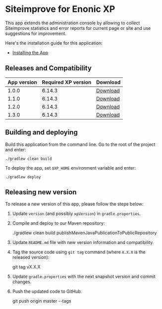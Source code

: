 # Siteimprove for Enonic XP

This app extends the administration console by allowing to collect
Siteimprove statistics and error reports for current page or site and use suggestions for improvement.

Here's the installation guide for this application:

* [Installing the App](docs/installing.md)


## Releases and Compatibility

| App version | Required XP version | Download |
| ----------- | ------------------- | -------- |
| 1.0.0 | 6.14.3 | [Download](http://repo.enonic.com/public/com/enonic/app/siteimprove/1.0.0/siteimprove-1.0.0.jar) |
| 1.1.0 | 6.14.3 | [Download](http://repo.enonic.com/public/com/enonic/app/siteimprove/1.1.0/siteimprove-1.1.0.jar) |
| 1.2.0 | 6.14.3 | [Download](http://repo.enonic.com/public/com/enonic/app/siteimprove/1.2.0/siteimprove-1.2.0.jar) |
| 1.3.0 | 6.14.3 | [Download](http://repo.enonic.com/public/com/enonic/app/siteimprove/1.3.0/siteimprove-1.3.0.jar) |


## Building and deploying

Build this application from the command line. Go to the root of the project and enter:

    ./gradlew clean build

To deploy the app, set `$XP_HOME` environment variable and enter:

    ./gradlew deploy


## Releasing new version

To release a new version of this app, please follow the steps below:

1. Update `version` (and possibly `xpVersion`) in  `gradle.properties`.

2. Compile and deploy to our Maven repository:

    ./gradlew clean build publishMavenJavaPublicationToPublicRepository

3. Update `README.md` file with new version information and compatibility.

4. Tag the source code using `git tag` command (where `X.X.X` is the released version):

    git tag vX.X.X

5. Update `gradle.properties` with the next snapshot version and commit changes.

6. Push the updated code to GitHub.

    git push origin master --tags
